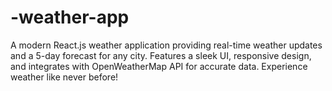 # -weather-app
A modern React.js weather application providing real-time weather updates and a 5-day forecast for any city. Features a sleek UI, responsive design, and integrates with OpenWeatherMap API for accurate data. Experience weather like never before!
